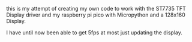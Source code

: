 this is my attempt of creating my own code to work with the ST7735 TFT Display driver and my raspberry pi pico with Micropython and a 128x160 Display.

I have until now been able to get 5fps at most just updating the display.
